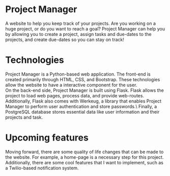 # Project Manager
A website to help you keep track of your projects. Are you working on a huge project, or do you want to reach a goal? Project Manager can help you by allowing you to create a project,
assign tasks and due-dates to the projects, and create due-dates so you can stay on track!

# Technologies

Project Manager is a Python-based web application. The front-end is created primarily through HTML, CSS, and Bootstrap. These technologies allow the website to have a interactive component for the user.\
On the back-end side, Project Manager is built using Flask. Flask allows the project to load web pages, process data, and provide web-routes. Additionally, Flask also comes with Werkeug, a library that enables
Project Manager to perform user authentication and store passwords.\ 
Finally, a PostgreSQL database stores essential data like user information and their projects and task.

# Upcoming features

Moving forward, there are some quality of life changes that can be made to the website. For example, a home-page is a necessary step for this project. Additionally, there are some 
cool features that I want to implement, such as a Twilio-based notification system. 
